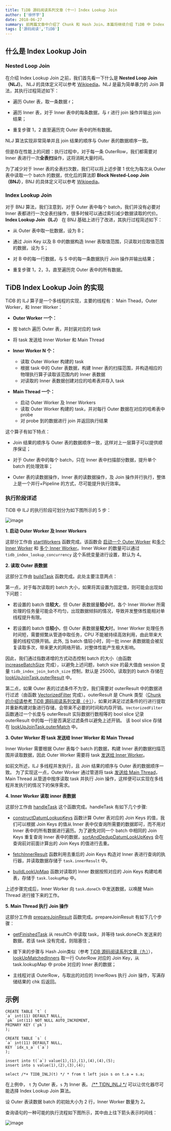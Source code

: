 ```yaml
---
title: TiDB 源码阅读系列文章（十一）Index Lookup Join
author: ['徐怀宇']
date: 2018-06-27
summary: 前两篇文章中介绍了 Chunk 和 Hash Join，本篇将继续介绍 TiDB 中 Index Lookup Join 具体实现方法和执行流程。Enjoy～
tags: ['源码阅读','TiDB']
---
```



## 什么是 Index Lookup Join

### Nested Loop Join

在介绍 Index Lookup Join 之前，我们首先看一下什么是 **Nested Loop Join（NLJ）**。 NLJ 的具体定义可以参考 [Wikipedia](https://en.wikipedia.org/wiki/Nested_loop_join)。NLJ 是最为简单暴力的 Join 算法，其执行过程简述如下：  

*   遍历 Outer 表，取一条数据 r；

*   遍历 Inner 表，对于 Inner 表中的每条数据，与 r 进行 join 操作并输出 join 结果；

*   重复步骤 1，2 直至遍历完 Outer 表中的所有数据。

NLJ 算法实现非常简单并且 join 结果的顺序与 Outer 表的数据顺序一致。

但是存在性能上的问题：执行过程中，对于每一条 OuterRow，我们都需要对 Inner 表进行一次**全表扫**操作，这将消耗大量时间。

为了减少对于 Inner 表的全表扫次数，我们可以将上述步骤 1 优化为每次从 Outer 表中读取一个 batch 的数据，优化后的算法即 **Block Nested-Loop Join（BNJ）**，BNJ 的具体定义可以参考 [Wikipedia](https://en.wikipedia.org/wiki/Block_nested_loop)。

### Index Lookup Join

对于 BNJ 算法，我们注意到，对于 Outer 表中每个 batch，我们并没有必要对 Inner 表都进行一次全表扫操作，很多时候可以通过索引减少数据读取的代价。**Index Lookup Join（ILJ）** 在 BNJ 基础上进行了改进，其执行过程简述如下：

*   从 Outer 表中取一批数据，设为 B；

*   通过 Join Key 以及 B 中的数据构造 Inner 表取值范围，只读取对应取值范围的数据，设为 S；

*   对 B 中的每一行数据，与 S 中的每一条数据执行 Join 操作并输出结果；

*   重复步骤 1，2，3，直至遍历完 Outer 表中的所有数据。


## TiDB Index Lookup Join 的实现

TiDB 的 ILJ 算子是一个多线程的实现，主要的线程有： Main Thead，Outer Worker，和 Inner Worker：

*   **Outer Worker 一个：**
   * 按 batch 遍历 Outer 表，并封装对应的 task
   * 将 task 发送给 Inner Worker 和 Main Thread

*   **Inner Worker N 个：**
    * 读取 Outer Worker 构建的 task
    * 根据 task 中的 Outer 表数据，构建 Inner 表的扫描范围，并构造相应的物理执行算子读取该范围内的 Inner 表数据
    * 对读取的 Inner 表数据创建对应的哈希表并存入 task

*   **Main Thread 一个：**

    * 启动 Outer Worker 及 Inner Workers
    * 读取 Outer Worker 构建的 task，并对每行 Outer 数据在对应的哈希表中 probe
    * 对 probe 到的数据进行 join 并返回执行结果

这个算子有如下特点：

*   Join 结果的顺序与 Outer 表的数据顺序一致，这样对上一层算子可以提供顺序保证；

*   对于 Outer 表中的每个 batch，只在 Inner 表中扫描部分数据，提升单个 batch 的处理效率；

*   Outer 表的读数据操作，Inner 表的读数据操作，及 Join 操作并行执行，整体上是一个并行+Pipeline 的方式，尽可能提升执行效率。

### 执行阶段详述

TiDB 中 ILJ 的执行阶段可划分为如下图所示的 5 步：

![image](http://upload-images.jianshu.io/upload_images/542677-1a392938a82c05bd?imageMogr2/auto-orient/strip%7CimageView2/2/w/1240)

**1\. 启动 Outer Worker 及 Inner Workers**

这部分工作由 [startWorkers](https://github.com/pingcap/tidb/blob/source-code/executor/index_lookup_join.go#L130) 函数完成。该函数会 [启动一个 Outer Worker](https://github.com/pingcap/tidb/blob/source-code/executor/index_lookup_join.go#L138) 和[多个 Inner Worker](https://github.com/pingcap/tidb/blob/source-code/executor/index_lookup_join.go#L141) 和 [多个 Inner Worker](https://github.com/pingcap/tidb/blob/source-code/executor/index_lookup_join.go#L141)。Inner Woker 的数量可以通过 `tidb_index_lookup_concurrency` 这个系统变量进行设置，默认为 4。

**2\. 读取 Outer 表数据**

这部分工作由 [buildTask](https://github.com/pingcap/tidb/blob/source-code/executor/index_lookup_join.go#L314) 函数完成。此处主要注意两点：

第一点，对于每次读取的 batch 大小，如果将其设置为固定值，则可能会出现如下问题：

*   若设置的 batch 值**较大**，但 Outer 表数据量**较小**时。各个 Inner Worker 所需处理的任务量可能会不均匀，出现数据倾斜的情况，导致并发整体性能相对单线程提升有限。

*   若设置的 batch 值**较小**，但 Outer 表数据量**较大**时。Inner Worker 处理任务时间短，需要频繁从管道中取任务，CPU 不能被持续高效利用，由此带来大量的线程切换开销。此外, 当 batch 值较小时，同一批 inner 表数据能会被反复读取多次，带来更大的网络开销，对整体性能产生极大影响。

因此，我们通过指数递增的方式动态控制 batch 的大小（由函数 [increaseBatchSize](https://github.com/pingcap/tidb/blob/source-code/executor/index_lookup_join.go#L348) 完成），以避免上述问题，batch size 的最大值由 session 变量 `tidb_index_join_batch_size` 控制，默认是 25000。读取到的 batch 存储在 [lookUpJoinTask.outerResult](https://github.com/pingcap/tidb/blob/source-code/expression/chunk_executor.go#L225) 中。

第二点，如果 Outer 表的过滤条件不为空，我们需要对 outerResult 中的数据进行过滤（由函数 [VectorizedFilter](https://github.com/pingcap/tidb/blob/source-code/expression/chunk_executor.go#L225) 完成）。outerResult 是 Chunk 类型（[Chunk 的介绍请参考 TiDB 源码阅读系列文章（十）](https://pingcap.com/blog-cn/tidb-source-code-reading-10/)），如果对满足过滤条件的行进行提取并重新构建对象进行存储，会带来不必要的时间和内存开销。`VectorizedFilter` 函数通过一个长度与 outerResult 实际数据行数相等的 bool slice 记录 outerResult 中的每一行是否满足过滤条件以避免上述开销。 该 bool slice 存储在 [lookUpJoinTask.outerMatch](https://github.com/pingcap/tidb/blob/source-code/executor/index_lookup_join.go#L81) 中。

**3\. Outer Worker 将 task 发送给 Inner Worker 和 Main Thread**

Inner Worker 需要根据 Outer 表每个 batch 的数据，构建 Inner 表的数据扫描范围并读取数据，因此 Outer Worker 需要将 task [发送给 Inner Worker](https://github.com/pingcap/tidb/blob/source-code/executor/index_lookup_join.go#L304)。

如前文所述，ILJ 多线程并发执行，且 Join 结果的顺序与 Outer 表的数据顺序一致。 为了实现这一点，Outer Worker 通过管道将 task [发送给 Main Thread](https://github.com/pingcap/tidb/blob/source-code/executor/index_lookup_join.go#L299)，Main Thread 从管道中按序读取 task 并执行 Join 操作，这样便可以实现在多线程并发执行的情况下的保序需求。

**4\. Inner Worker 读取 inner 表数据**

这部分工作由 [handleTask](https://github.com/pingcap/tidb/blob/source-code/executor/index_lookup_join.go#L376) 这个函数完成。handleTask 有如下几个步骤:

*   [constructDatumLookupKeys](https://github.com/pingcap/tidb/blob/source-code/executor/index_lookup_join.go#L393) 函数计算 Outer 表对应的 Join Keys 的值，我们可以根据 Join Keys 的值从 Inner 表中仅查询所需要的数据即可，而不用对 Inner 表中的所有数据进行遍历。为了避免对同一个 batch 中相同的 Join Keys 重复查询 Inner 表中的数据，[sortAndDedupDatumLookUpKeys](https://github.com/pingcap/tidb/blob/source-code/executor/index_lookup_join.go#L447) 会在查询前对前面计算出的 Join Keys 的值进行去重。

*   [fetchInnerResult](https://github.com/pingcap/tidb/blob/source-code/executor/index_lookup_join.go#L480) 函数利用去重后的 Join Keys 构造对 Inner 表进行查询的执行器，并读取数据存储于 `task.innerResult` 中。

*   [buildLookUpMap](https://github.com/pingcap/tidb/blob/source-code/executor/index_lookup_join.go#L502) 函数对读取的 Inner 数据按照对应的 Join Keys 构建哈希表，存储于 `task.lookupMap` 中。

上述步骤完成后，Inner Worker 向 `task.doneCh` 中发送数据，以唤醒 Main Thread 进行接下来的工作。

**5\. Main Thread 执行 Join 操作**

这部分工作由 [prepareJoinResult](https://github.com/pingcap/tidb/blob/source-code/executor/index_lookup_join.go#L209) 函数完成。prepareJoinResult 有如下几个步骤：

*   [getFinishedTask](https://github.com/pingcap/tidb/blob/source-code/executor/index_lookup_join.go#L216) 从 resultCh 中读取 task，并等待 task.doneCh 发送来的数据，若该 task 没有完成，则阻塞住；

*   接下来的步骤与 Hash Join类似（参考 [TiDB 源码阅读系列文章（九）](https://pingcap.com/blog-cn/tidb-source-code-reading-9/)），[lookUpMatchedInners](https://github.com/pingcap/tidb/blob/source-code/executor/index_lookup_join.go#L273) 取一行 OuterRow 对应的 Join Key，从 task.lookupMap 中 probe 对应的 Inner 表的数据；

*   主线程对该 OuterRow，与取出的对应的 InnerRows 执行 Join 操作，写满存储结果的 chk 后返回。

## 示例

```
CREATE TABLE `t` (
`a` int(11) DEFAULT NULL,
`pk` int(11) NOT NULL AUTO_INCREMENT,
PRIMARY KEY (`pk`)
);

CREATE TABLE `s` (
`a` int(11) DEFAULT NULL,
KEY `idx_s_a` (`a`)
);
​
insert into t(`a`) value(1),(1),(1),(4),(4),(5);
insert into s value(1),(2),(3),(4);
​
select /*+ TIDB_INLJ(t) */ * from t left join s on t.a = s.a;
```

在上例中， `t` 为 Outer 表，`s` 为 Inner 表。 [/** TIDN_INLJ */](https://github.com/pingcap/docs-cn/blob/master/sql/tidb-specific.md#tidb_inljt1-t2) 可以让优化器尽可能选择 Index Lookup Join 算法。

设 Outer 表读数据 batch 的初始大小为 2 行，Inner Worker 数量为 2。

查询语句的一种可能的执行流程如下图所示，其中由上往下箭头表示时间线：

![image](http://upload-images.jianshu.io/upload_images/542677-ad9213db4de39b57?imageMogr2/auto-orient/strip%7CimageView2/2/w/1240)
